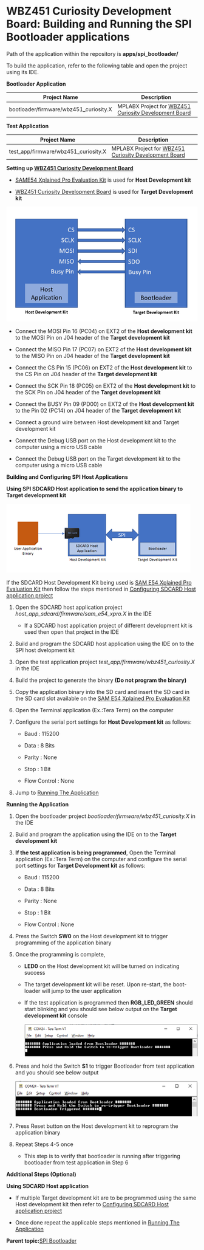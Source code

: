 # WBZ451 Curiosity Development Board: Building and Running the SPI Bootloader applications

Path of the application within the repository is **apps/spi\_bootloader/**

To build the application, refer to the following table and open the project using its IDE.

**Bootloader Application**

|Project Name|Description|
|------------|-----------|
|bootloader/firmware/wbz451\_curiosity.X|MPLABX Project for [WBZ451 Curiosity Development Board](https://www.microchip.com/en-us/development-tool/ev96b94a)|

**Test Application**

|Project Name|Description|
|------------|-----------|
|test\_app/firmware/wbz451\_curiosity.X|MPLABX Project for [WBZ451 Curiosity Development Board](https://www.microchip.com/en-us/development-tool/ev96b94a)|

**Setting up [WBZ451 Curiosity Development Board](https://www.microchip.com/en-us/development-tool/ev96b94a)**

-   [SAME54 Xplained Pro Evaluation Kit](https://www.microchip.com/en-us/development-tool/atsame54-xpro) is used for **Host Development kit**

-   [WBZ451 Curiosity Development Board](https://www.microchip.com/en-us/development-tool/ev96b94a) is used for **Target Development kit**


![spi_bootloader_host_target_connection](GUID-39E016F1-7841-47EA-A544-C64953457AA9-low.png)

-   Connect the MOSI Pin 16 \(PC04\) on EXT2 of the **Host development kit** to the MOSI Pin on J04 header of the **Target development kit**

-   Connect the MISO Pin 17 \(PC07\) on EXT2 of the **Host development kit** to the MISO Pin on J04 header of the **Target development kit**

-   Connect the CS Pin 15 \(PC06\) on EXT2 of the **Host development kit** to the CS Pin on J04 header of the **Target development kit**

-   Connect the SCK Pin 18 \(PC05\) on EXT2 of the **Host development kit** to the SCK Pin on J04 header of the **Target development kit**

-   Connect the BUSY Pin 09 \(PD00\) on EXT2 of the **Host development kit** to the Pin 02 \(PC14\) on J04 header of the **Target development kit**

-   Connect a ground wire between Host development kit and Target development kit

-   Connect the Debug USB port on the Host development kit to the computer using a micro USB cable

-   Connect the Debug USB port on the Target development kit to the computer using a micro USB cable


**Building and Configuring SPI Host Applications**

**Using SPI SDCARD Host application to send the application binary to Target development kit**

![host_app_sdcard_setup](GUID-B4BBE222-1ED6-4DD2-8782-E743E123863C-low.png)

If the SDCARD Host Development Kit being used is [SAM E54 Xplained Pro Evaluation Kit](https://www.microchip.com/developmenttools/ProductDetails/atsame54-xpro) then follow the steps mentioned in [Configuring SDCARD Host application project](GUID-F3AB4AF7-7ACB-4670-8983-368850E93550.md#)

1.  Open the SDCARD host application project *host\_app\_sdcard/firmware/sam\_e54\_xpro.X* in the IDE

    -   If a SDCARD host application project of different development kit is used then open that project in the IDE

2.  Build and program the SDCARD host application using the IDE on to the SPI host dvelopment kit

3.  Open the test application project *test\_app/firmware/wbz451\_curiosity.X* in the IDE

4.  Build the project to generate the binary **\(Do not program the binary\)**

5.  Copy the application binary into the SD card and insert the SD card in the SD card slot available on the [SAM E54 Xplained Pro Evaluation Kit](https://www.microchip.com/developmenttools/ProductDetails/atsame54-xpro)

6.  Open the Terminal application \(Ex.:Tera Term\) on the computer

7.  Configure the serial port settings for **Host Development kit** as follows:

    -   Baud : 115200

    -   Data : 8 Bits

    -   Parity : None

    -   Stop : 1 Bit

    -   Flow Control : None

8.  Jump to [Running The Application](#running-the-application)


**Running the Application**

1.  Open the bootloader project *bootloader/firmware/wbz451\_curiosity.X* in the IDE

2.  Build and program the application using the IDE on to the **Target development kit**

3.  **If the test application is being programmed**, Open the Terminal application \(Ex.:Tera Term\) on the computer and configure the serial port settings for **Target Development kit** as follows:

    -   Baud : 115200

    -   Data : 8 Bits

    -   Parity : None

    -   Stop : 1 Bit

    -   Flow Control : None

4.  Press the Switch **SW0** on the Host development kit to trigger programming of the application binary

5.  Once the programming is complete,

    -   **LED0** on the Host development kit will be turned on indicating success

    -   The target development kit will be reset. Upon re-start, the boot-loader will jump to the user application

    -   If the test application is programmed then **RGB\_LED\_GREEN** should start blinking and you should see below output on the **Target development kit** console

        ![output](GUID-308A6410-4DBE-4EE9-9064-94C4C761359D-low.png)

6.  Press and hold the Switch **S1** to trigger Bootloader from test application and you should see below output

    ![output](GUID-47936BDA-91A0-4CD1-9728-A55B5980E707-low.png)

7.  Press Reset button on the Host development kit to reprogram the application binary

8.  Repeat Steps 4-5 once

    -   This step is to verify that bootloader is running after triggering bootloader from test application in Step 6


**Additional Steps \(Optional\)**

**Using SDCARD Host application**

-   If multiple Target development kit are to be programmed using the same Host development kit then refer to [Configuring SDCARD Host application project](GUID-F3AB4AF7-7ACB-4670-8983-368850E93550.md)

-   Once done repeat the applicable steps mentioned in [Running The Application](#running-the-application)


**Parent topic:**[SPI Bootloader](GUID-F4A670E4-FFF6-4F50-A86E-4A59F50517F2.md)

